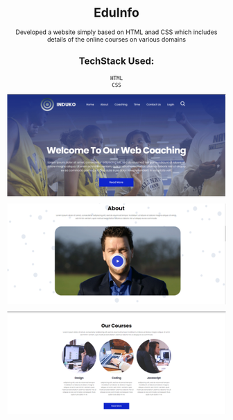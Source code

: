 <div align="center">


# EduInfo

Developed a website simply based on HTML anad CSS which includes details of the online courses on various domains 

## TechStack Used: 

    HTML
    CSS
    
 
    
    
    

![alt text](https://raw.githubusercontent.com/anandbitmesra/eduinfo/main/New%20folder/1st.png)


![alt text](https://raw.githubusercontent.com/anandbitmesra/eduinfo/main/New%20folder/2nd.png)



![alt text](https://raw.githubusercontent.com/anandbitmesra/eduinfo/main/New%20folder/3rd.png)
